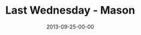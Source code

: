 ---
layout: message
category: message
series: "#culture"
title: "Last Wednesday - Mason"
date: 2013-09-25-00-00
message_id: 825
audio-description: "Last Wednesday - Mason"
audio: "http://www.crossroads.net/players/media/hq/092513_lw_mason.mp3"
audio-title: "Last Wednesday - Mason"
audio-duration: "38:55"
---